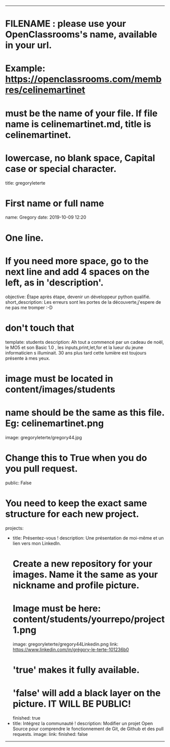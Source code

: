 ---

# FILENAME : please use your OpenClassrooms's name, available in your url.
# Example: https://openclassrooms.com/membres/celinemartinet
# must be the name of your file. If file name is celinemartinet.md, title is celinemartinet.
# lowercase, no blank space, Capital case or special character.
title: gregoryleterte

# First name or full name
name: Gregory
date: 2019-10-09 12:20

# One line.
# If you need more space, go to the next line and add 4 spaces on the left, as in 'description'.
objective: Étape après étape, devenir un développeur python qualifié.
short_description: Les erreurs sont les portes de la découverte,j'espere de ne pas me tromper :-D 

# don't touch that
template: students
description:
    Ah tout a commencé par un cadeau de noël, le MO5 et son Basic 1.0 , les inputs,print,let,for et la lueur du jeune informaticien s illuminait. 30 ans plus tard cette lumière est toujours présente à mes yeux.

# image must be located in content/images/students
# name should be the same as this file. Eg: celinemartinet.png
image: gregoryleterte/gregory44.jpg

# Change this to True when you do you pull request.
public: False

# You need to keep the exact same structure for each new project.
projects:
  - title: Présentez-vous !
    description: Une présentation de moi-même et un lien vers mon LinkedIn.
    # Create a new repository for your images. Name it the same as your nickname and profile picture.
    # Image must be here: content/students/yourrepo/project1.png
    image: gregoryleterte/gregory44Linkedin.png
    link: https://www.linkedin.com/in/grégory-le-terte-101236b0
    # 'true' makes it fully available.
    # 'false' will add a black layer on the picture. IT WILL BE PUBLIC!
    finished: true
  - title: Intégrez la communauté !
    description: Modifier un projet Open Source pour comprendre le fonctionnement de Git, de Github et des pull requests. 
    image: 
    link: 
    finished: false
---